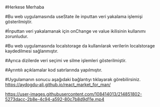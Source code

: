 #Herkese Merhaba


#Bu web uygulamasında useState ile inputtan veri yakalama işlemişi gösterilmiştir.

#İnputtan veri yakalamanak için onChange ve value ikilisinin kullanımı zorunludur.

#Bu web uygulamasında localstorage da kullanılarak verilerin localstorage kaydedilmesi sağlanmıştır.

#Ayrıca dizilerde veri seçimi ve silme işlemleri gösterilmiştir.

#Ayrıntılı açıklamalar kod satırlarında yapılmıştır.


#Uygulamanın sonucu aşağıdaki bağlantıyı tıklayarak görebilirsiniz.
https://aydogdu-ali.github.io/react_market_for_man/

https://user-images.githubusercontent.com/108414013/214851802-5273dacc-2b8e-4c94-a592-80c7b8d9d11e.mp4

